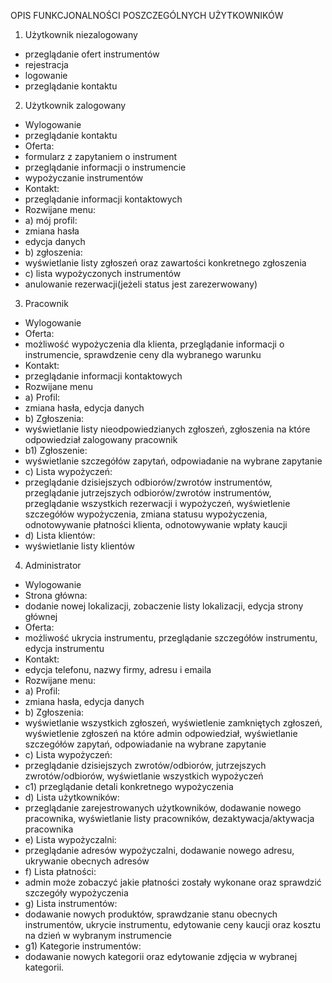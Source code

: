 OPIS FUNKCJONALNOŚCI POSZCZEGÓLNYCH UŻYTKOWNIKÓW
1. Użytkownik niezalogowany 
- przeglądanie ofert instrumentów
- rejestracja
- logowanie
- przeglądanie kontaktu

2. Użytkownik zalogowany 
- Wylogowanie 
- przeglądanie kontaktu
- Oferta:
- formularz z zapytaniem o instrument 
- przeglądanie informacji o instrumencie 
- wypożyczanie instrumentów
- Kontakt:
- przeglądanie informacji kontaktowych
- Rozwijane menu:
- a) mój profil: 
- zmiana hasła
- edycja danych
- b) zgłoszenia: 
- wyświetlanie listy zgłoszeń oraz zawartości konkretnego zgłoszenia
- c) lista wypożyczonych instrumentów
- anulowanie rezerwacji(jeżeli status jest zarezerwowany) 

3. Pracownik
- Wylogowanie
- Oferta:
- możliwość wypożyczenia dla klienta, przeglądanie informacji o instrumencie, sprawdzenie ceny dla wybranego warunku
- Kontakt:
- przeglądanie informacji kontaktowych
- Rozwijane menu
- a) Profil:
- zmiana hasła, edycja danych
- b) Zgłoszenia: 
- wyświetlanie listy nieodpowiedzianych zgłoszeń, zgłoszenia na które odpowiedział zalogowany pracownik
- b1) Zgłoszenie:
- wyświetlanie szczegółów zapytań, odpowiadanie na wybrane zapytanie
- c) Lista wypożyczeń: 
- przeglądanie dzisiejszych odbiorów/zwrotów instrumentów, przeglądanie jutrzejszych odbiorów/zwrotów instrumentów, przeglądanie wszystkich rezerwacji i wypożyczeń, wyświetlenie szczegółów wypożyczenia, zmiana statusu wypożyczenia, odnotowywanie płatności klienta, odnotowywanie wpłaty kaucji
- d) Lista klientów:
- wyświetlanie listy klientów

4. Administrator 
- Wylogowanie
- Strona główna:
- dodanie nowej lokalizacji, zobaczenie listy lokalizacji, edycja strony głównej 
- Oferta:
- możliwość ukrycia instrumentu, przeglądanie szczegółów instrumentu, edycja instrumentu
- Kontakt: 
- edycja telefonu, nazwy firmy, adresu i emaila
- Rozwijane menu:
- a) Profil:
- zmiana hasła, edycja danych
- b) Zgłoszenia: 
- wyświetlanie wszystkich zgłoszeń, wyświetlenie zamkniętych zgłoszeń, wyświetlenie zgłoszeń na które admin odpowiedział, wyświetlanie szczegółów zapytań, odpowiadanie na wybrane zapytanie
- c) Lista wypożyczeń: 
- przeglądanie dzisiejszych zwrotów/odbiorów, jutrzejszych zwrotów/odbiorów, wyświetlanie wszystkich wypożyczeń
- c1) przeglądanie detali konkretnego wypożyczenia
- d) Lista użytkowników: 
- przeglądanie zarejestrowanych użytkowników, dodawanie nowego pracownika, wyświetlanie listy pracowników, dezaktywacja/aktywacja pracownika
- e) Lista wypożyczalni: 
- przeglądanie adresów wypożyczalni, dodawanie nowego adresu, ukrywanie obecnych adresów
- f) Lista płatności:
- admin może zobaczyć jakie płatności zostały wykonane oraz sprawdzić szczegóły wypożyczenia
- g) Lista instrumentów: 
- dodawanie nowych produktów, sprawdzanie stanu obecnych instrumentów, ukrycie instrumentu, edytowanie ceny kaucji oraz kosztu na dzień w wybranym instrumencie
- g1) Kategorie instrumentów: 
- dodawanie nowych kategorii oraz edytowanie zdjęcia w wybranej kategorii.
